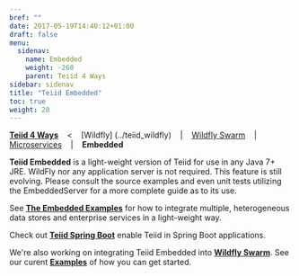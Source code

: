 ```yaml
---
bref: ""
date: 2017-05-19T14:40:12+01:00
draft: false
menu:
  sidenav:
    name: Embedded
    weight: -260
    parent: Teiid 4 Ways
sidebar: sidenav
title: "Teiid Embedded"
toc: true
weight: 20
---
```

[**Teiid 4 Ways**](..) &nbsp;&nbsp; < &nbsp;&nbsp; [Wildfly] (../teiid_wildfly) &nbsp;&nbsp; | &nbsp;&nbsp; [Wildfly Swarm](../wildfly_swarm) &nbsp;&nbsp; | &nbsp;&nbsp; [Microservices](../microservices) &nbsp;&nbsp; | &nbsp;&nbsp; **Embedded**

**Teiid Embedded** is a light-weight version of Teiid for use in any Java 7+ JRE. WildFly nor any application server is not required. This feature is still evolving. Please consult the source examples and even unit tests utilizing the EmbeddedServer for a more complete guide as to its use.

See [**The Embedded Examples**](https://github.com/teiid/teiid-embedded-examples) for how to integrate multiple, heterogeneous data stores and enterprise services in a light-weight way.

Check out [**Teiid Spring Boot**](https://github.com/teiid/teiid-spring-boot) enable Teiid in Spring Boot applications.

We're also working on integrating Teiid Embedded into [**Wildfly Swarm**](https://github.com/wildfly-swarm).  See our curent [**Examples**](https://github.com/teiid/wildfly-swarm-teiid-examples) of how you can get started.